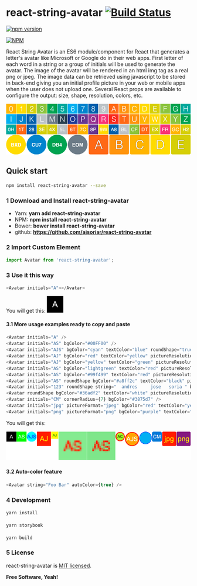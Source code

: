 # react-string-avatar [![Build Status](https://travis-ci.org/ajsoriar/angular-avatar.svg?branch=master)](https://travis-ci.org/ajsoriar/react-string-avatar)

[![npm version](https://badge.fury.io/js/react-string-avatar.svg)](https://badge.fury.io/js/react-string-avatar)
<!-- [![NuGet version](https://badge.fury.io/nu/react-string-avatar.svg)](https://badge.fury.io/nu/react-string-avatar) -->

[![NPM](https://nodei.co/npm/react-string-avatar.png?downloads=true&stars=true)](https://nodei.co/npm/react-string-avatar/)

React String Avatar is an ES6 module/component for React that generates a letter's avatar like Microsoft or Google do in their web apps. First letter of each word in a string or a group of initials will be used to generate the avatar. The image of the avatar will be rendered in an html img tag as a real png or jpeg. The image data can be retrieved using javascript to be stored in back-end giving you an initial profile picture in your web or mobile apps when the user does not upload one. Several React props are available to configure the output: size, shape, resolution, colors, etc.

![react-string-avatar auto-color feature examples](./demo/react-string-avatar-autocolor-example.png?raw=true "react-string-avatar auto-color feature examples")

## Quick start

```bash
npm install react-string-avatar --save
```

### 1 Download and Install react-string-avatar

- Yarn: **yarn add react-string-avatar**
- NPM: **npm install react-string-avatar** <!-- - NuGet: **PM> Install-Package react-string-avatar** -->
- Bower: **bower install react-string-avatar**
- github: **<https://github.com/ajsoriar/react-string-avatar>**
<!-- - npmjs: **<https://www.npmjs.com/package/react-string-avatar>** -->

### 2 Import Custom Element

```javascript
import Avatar from 'react-string-avatar';
```

### 3 Use it this way

```javascript
<Avatar initials="A"></Avatar>
```

You will get this:
![react-string-avatar basic usage example](./demo/react-string-avatar-basic-example.png?raw=true "react-string-avatar basic usage example")

#### 3.1 More usage examples ready to copy and paste

```javascript
<Avatar initials="A" />
<Avatar initials="AS" bgColor="#00FF00" />
<Avatar initials="AJS" bgColor="cyan" textColor="blue" roundShape="true" ></Avatar>
<Avatar initials="AJ" bgColor="red" textColor="yellow" pictureResolution={512} width={64} />
<Avatar initials="AJ" bgColor="yellow" textColor="green" pictureResolution={1024} width={32} />
<Avatar initials="AS" bgColor="lightgreen" textColor="red" pictureResolution={16} width={128} pixelated={false} />
<Avatar initials="AS" bgColor="#99f499" textColor="red" pictureResolution={16} width={128} pixelated />
<Avatar initials="AS" roundShape bgColor="#a8ff2c" textColor="black" pictureResolution={512} width={42} pixelated={false} class="adres-css" wrapperStyle={{ border: '4px solid red' }} wrapper />
<Avatar initials="123" roundShape string="  andres     jose   soria " bgColor="orange" textColor="#FFF" pictureResolution={256} width={64} pixelated={false} class="adres-css" wrapperStyle={{ border: '4px solid red' }} />
<Avatar roundShape bgColor="#36adf2" textColor="white" pictureResolution={256} width={56} pixelated={false} class="adres-css" wrapperStyle={{ border: '2px solid blue' }} />
<Avatar initials="CM" cornerRadius={7} bgColor="#3875d7" />
<Avatar initials="jpg" pictureFormat="jpeg" bgColor="red" textColor="yellow" width={64} cornerRadius={5} />
<Avatar initials="png" pictureFormat="png" bgColor="purple" textColor="yellow" width={64} cornerRadius={5} />
```

You will get this:

![More reacr-string-avatar basic usage examples](./demo/react-string-avatar-examples.png?raw=true "More reacr-string-avatar basic usage examples")

<!-- Run the live example in plunker: <http://plnkr.co/edit/TfCxUn?p=preview> -->

#### 3.2 Auto-color feature

```javascript
<Avatar string="Foo Bar" autoColor={true} />
```

### 4 Development

```bash
yarn install

yarn storybook

yarn build
```

### 5 License

react-string-avatar is [MIT licensed](./LICENSE).

**Free Software, Yeah!**
